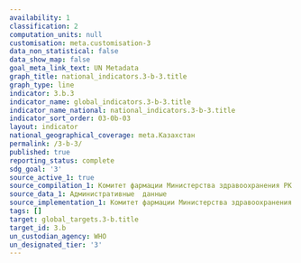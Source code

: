 ```yaml
---
availability: 1
classification: 2
computation_units: null
customisation: meta.customisation-3
data_non_statistical: false
data_show_map: false
goal_meta_link_text: UN Metadata
graph_title: national_indicators.3-b-3.title
graph_type: line
indicator: 3.b.3
indicator_name: global_indicators.3-b-3.title
indicator_name_national: national_indicators.3-b-3.title
indicator_sort_order: 03-0b-03
layout: indicator
national_geographical_coverage: meta.Казахстан
permalink: /3-b-3/
published: true
reporting_status: complete
sdg_goal: '3'
source_active_1: true
source_compilation_1: Комитет фармации Министерства здравоохранения РК
source_data_1: Административные  данные
source_implementation_1: Комитет фармации Министерства здравоохранения РК
tags: []
target: global_targets.3-b.title
target_id: 3.b
un_custodian_agency: WHO
un_designated_tier: '3'
---
```

